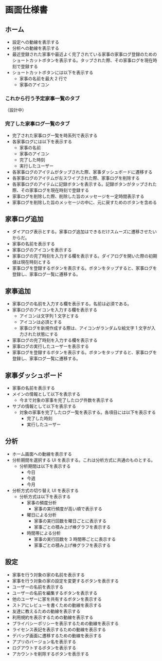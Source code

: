 # 画面仕様書

## ホーム

- 設定への動線を表示する
- 分析への動線を表示する
- 最近登録された家事や最近よく完了されている家事の家事ログ登録のためのショートカットボタンを表示する。タップされた際、その家事ログを現在時刻で登録する
- ショートカットボタンには以下を表示する
  - 家事の名前を最大 2 行で
  - 家事のアイコン

### これから行う予定家事一覧のタブ

（設計中）

### 完了した家事ログ一覧のタブ

- 完了された家事ログ一覧を時系列で表示する
- 各家事ログには以下を表示する
  - 家事の名前
  - 家事のアイコン
  - 完了した時刻
  - 実行したユーザー
- 各家事ログのアイテムがタップされた際、家事ダッシュボードに遷移する
- 各家事ログのアイテムが左スワイプされた際、家事ログを削除する
- 各家事ログのアイテムに記録ボタンを表示する。記録ボタンがタップされた際、その家事ログを現在時刻で登録する
- 家事ログを削除した際、削除した旨のメッセージを一定時間表示する
- 家事ログを削除した旨のメッセージの中に、元に戻すためのボタンを含める

## 家事ログ追加

- ダイアログ表示とする。家事ログ追加はできるだけスムーズに遷移させたいからだ。
- 家事の名前を表示する
- 家事ログのアイコンを表示する
- 家事ログの完了時刻を入力する欄を表示する。ダイアログを開いた際の初期値は現在時刻とする
- 家事ログを登録するボタンを表示する。ボタンをタップすると、家事ログを登録し、家事ログ一覧に遷移する。

## 家事追加

- 家事ログの名前を入力する欄を表示する。名前は必須である。
- 家事ログのアイコンを入力する欄を表示する
  - アイコンは文字列 1 文字とする
  - アイコンは必須とする
  - 家事ログを新規作成する際は、アイコンがランダムな絵文字 1 文字が入力された状態にする
- 家事ログの完了時刻を入力する欄を表示する
- 家事ログの実行したユーザーを表示する
- 家事ログを登録するボタンを表示する。ボタンをタップすると、家事ログを登録し、家事ログ一覧に遷移する。

## 家事ダッシュボード

- 家事の名前を表示する
- メインの情報として以下を表示する
  - 今まで対象の家事を完了したログ件数を表示する
- サブの情報として以下を表示する
  - 対象の家事を完了したログ一覧を表示する。各項目には以下を表示する
    - 完了した時刻
    - 実行したユーザー

## 分析

- ホーム画面への動線を表示する
- 分析期間を選択する UI を表示する。これは分析方式に共通のものとする。
  - 分析期間は以下を表示する
    - 今日
    - 今週
    - 今月
- 分析方式の切り替え UI を表示する
  - 分析方式は以下を表示する
    - 家事の頻度分析
      - 家事の実行頻度が高い順で表示する
    - 曜日による分析
      - 家事の実行回数を曜日ごとに表示する
      - 家事ごとの積み上げ棒グラフを表示する
    - 時間帯による分析
      - 家事の実行回数を 3 時間帯ごとに表示する
      - 家事ごとの積み上げ棒グラフを表示する

## 設定

- 家事を行う対象の家の名前を表示する
- 家事を行う対象の家の設定を変更するボタンを表示する
- ユーザーの名前を表示する
- ユーザーの名前を編集するボタンを表示する
- 他のユーザーに家を共有するボタンを表示する
- ストアにレビューを書くための動線を表示する
- 友達に教えるための動線を表示する
- 利用規約を表示するための動線を表示する
- プライバシーポリシーを表示するための動線を表示する
- ライセンス表記を表示するための動線を表示する
- デバッグ画面に遷移するための動線を表示する
- アプリのバージョン名を表示する
- ログアウトするボタンを表示する
- アカウントを削除するボタンを表示する
